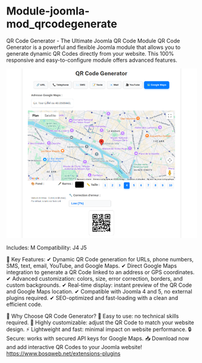 # Module-joomla-mod_qrcodegenerate


QR Code Generator - The Ultimate Joomla QR Code Module
QR Code Generator is a powerful and flexible Joomla module that allows you to generate dynamic QR Codes directly from your website. This 100% responsive and easy-to-configure module offers advanced features.

![Module Overview](Module%20QR%20code%20generator%201.png)

Includes: M
Compatibility: J4 J5

🚀 Key Features:
✔ Dynamic QR Code generation for URLs, phone numbers, SMS, text, email, YouTube, and Google Maps.
✔ Direct Google Maps integration to generate a QR Code linked to an address or GPS coordinates.
✔ Advanced customization: colors, size, error correction, borders, and custom backgrounds.
✔ Real-time display: instant preview of the QR Code and Google Maps location.
✔ Compatible with Joomla 4 and 5, no external plugins required.
✔ SEO-optimized and fast-loading with a clean and efficient code.

📌 Why Choose QR Code Generator?
📍 Easy to use: no technical skills required.
🎨 Highly customizable: adjust the QR Code to match your website design.
⚡ Lightweight and fast: minimal impact on website performance.
🔒 Secure: works with secured API keys for Google Maps.
📥 Download now and add interactive QR Codes to your Joomla website!
https://www.bosqweb.net/extensions-plugins
